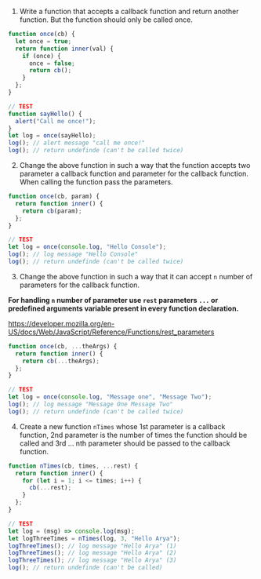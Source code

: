 1. Write a function that accepts a callback function and return another function. But the function should only be called once.

```js
function once(cb) {
  let once = true;
  return function inner(val) {
    if (once) {
      once = false;
      return cb();
    }
  };
}

// TEST
function sayHello() {
  alert("Call me once!");
}
let log = once(sayHello);
log(); // alert message "call me once!"
log(); // return undefinde (can't be called twice)
```

2. Change the above function in such a way that the function accepts two parameter a callback function and parameter for the callback function. When calling the function pass the parameters.

```js
function once(cb, param) {
  return function inner() {
    return cb(param);
  };
}

// TEST
let log = once(console.log, "Hello Console");
log(); // log message "Hello Console"
log(); // return undefinde (can't be called twice)
```

3. Change the above function in such a way that it can accept `n` number of parameters for the callback function.

**For handling `n` number of parameter use `rest` parameters `...` or predefined arguments variable present in every function declaration.**

https://developer.mozilla.org/en-US/docs/Web/JavaScript/Reference/Functions/rest_parameters

```js
function once(cb, ...theArgs) {
  return function inner() {
    return cb(...theArgs);
  };
}

// TEST
let log = once(console.log, "Message one", "Message Two");
log(); // log message "Message One Message Two"
log(); // return undefinde (can't be called twice)
```

4. Create a new function `nTimes` whose 1st parameter is a callback function, 2nd parameter is the number of times the function should be called and 3rd ... nth parameter should be passed to the callback function.

```js
function nTimes(cb, times, ...rest) {
  return function inner() {
    for (let i = 1; i <= times; i++) {
      cb(...rest);
    }
  };
}

// TEST
let log = (msg) => console.log(msg);
let logThreeTimes = nTimes(log, 3, "Hello Arya");
logThreeTimes(); // log message "Hello Arya" (1)
logThreeTimes(); // log message "Hello Arya" (2)
logThreeTimes(); // log message "Hello Arya" (3)
log(); // return undefinde (can't be called)
```
